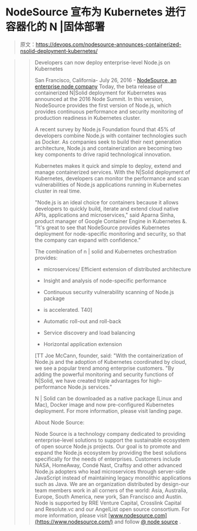 # NodeSource 宣布为 Kubernetes 进行容器化的 N |固体部署

> 原文：<https://devops.com/nodesource-announces-containerized-nsolid-deployment-kubernetes/>

> > Developers can now deploy enterprise-level Node.js on Kubernetes
> > 
> > San Francisco, California- July 26, 2016 - [NodeSource, an enterprise node company](https://nodesource.com/) Today, the beta release of containerized N|Solid deployment for Kubernetes was announced at the 2016 Node Summit. In this version, NodeSource provides the first version of Node.js, which provides continuous performance and security monitoring of production readiness in Kubernetes cluster.
> > 
> > A recent survey by Node.js Foundation found that 45% of developers combine Node.js with container technologies such as Docker. As companies seek to build their next generation architecture, Node.js and containerization are becoming two key components to drive rapid technological innovation.
> > 
> > Kubernetes makes it quick and simple to deploy, extend and manage containerized services. With the N|Solid deployment of Kubernetes, developers can monitor the performance and scan vulnerabilities of Node.js applications running in Kubernetes cluster in real time.
> > 
> > "Node.js is an ideal choice for containers because it allows developers to quickly build, iterate and extend cloud native APIs, applications and microservices," said Aparna Sinha, product manager of Google Container Engine in Kubernetes &. "It's great to see that NodeSource provides Kubernetes deployment for node-specific monitoring and security, so that the company can expand with confidence."
> > 
> > The combination of n | solid and Kubernetes orchestration provides:
> > 
> > *   microservices/ Efficient extension of distributed architecture
> >     
> >     
> > *   Insight and analysis of node-specific performance
> >     
> >     
> > *   Continuous security vulnerability scanning of Node.js package
> >     
> >     
> > 
> > *   is accelerated. T40]
> >     
> >     
> > *   Automatic roll-out and roll-back
> >     
> >     
> > *   Service discovery and load balancing
> >     
> >     
> > *   Horizontal application extension
> >     
> >     
> > 
> > [TT Joe McCann, founder, said: "With the containerization of Node.js and the adoption of Kubernetes coordinated by cloud, we see a popular trend among enterprise customers. "By adding the powerful monitoring and security functions of N|Solid, we have created triple advantages for high-performance Node.js services."
> > 
> > N | Solid can be downloaded as a native package (Linux and Mac), Docker image and now pre-configured Kubernetes deployment. For more information, please visit landing page.
> > 
> > About Node Source:
> > 
> > Node Source is a technology company dedicated to providing enterprise-level solutions to support the sustainable ecosystem of open source Node.js projects. Our goal is to promote and expand the Node.js ecosystem by providing the best solutions specifically for the needs of enterprises. Customers include NASA, HomeAway, Condé Nast, Craftsy and other advanced Node.js adopters who lead microservices through server-side JavaScript instead of maintaining legacy monolithic applications such as Java. We are an organization distributed by design-our team members work in all corners of the world: Asia, Australia, Europe, South America, new york, San Francisco and Austin. Node is supported by RRE Venture Capital, Crosslink Capital and Resolute.vc and our AngelList open source consortium. For more information, please visit [www.nodesource.com](https://www.nodesource.com/) and follow [@ node source](https://twitter.com/nodesource) .